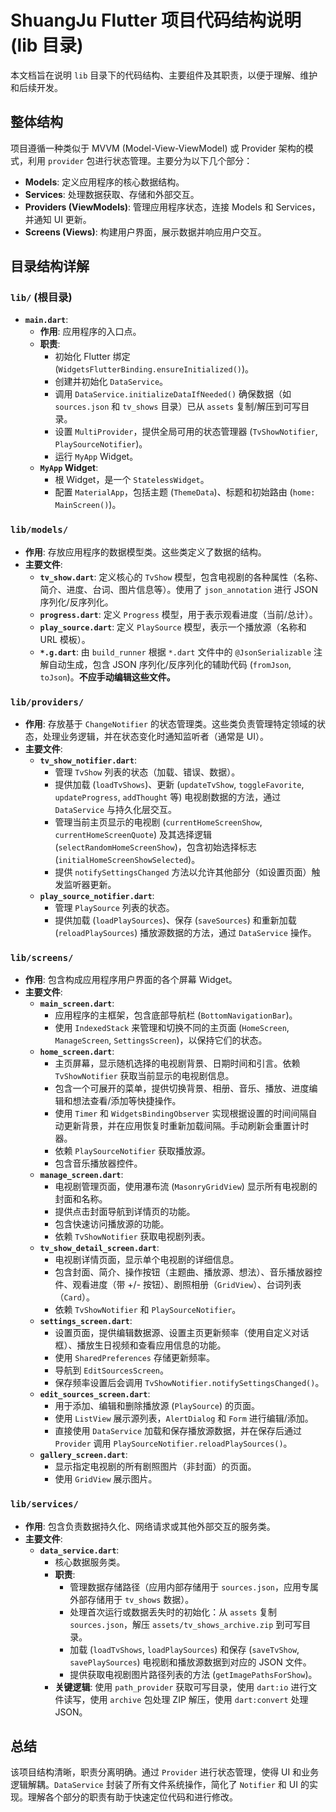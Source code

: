 # ShuangJu Flutter 项目代码结构说明 (lib 目录)

本文档旨在说明 `lib` 目录下的代码结构、主要组件及其职责，以便于理解、维护和后续开发。

## 整体结构

项目遵循一种类似于 MVVM (Model-View-ViewModel) 或 Provider 架构的模式，利用 `provider` 包进行状态管理。主要分为以下几个部分：

* **Models**: 定义应用程序的核心数据结构。
* **Services**: 处理数据获取、存储和外部交互。
* **Providers (ViewModels)**: 管理应用程序状态，连接 Models 和 Services，并通知 UI 更新。
* **Screens (Views)**: 构建用户界面，展示数据并响应用户交互。

## 目录结构详解

### `lib/` (根目录)

* **`main.dart`**:
  * **作用**: 应用程序的入口点。
  * **职责**:
    * 初始化 Flutter 绑定 (`WidgetsFlutterBinding.ensureInitialized()`)。
    * 创建并初始化 `DataService`。
    * 调用 `DataService.initializeDataIfNeeded()` 确保数据（如 `sources.json` 和 `tv_shows` 目录）已从 `assets` 复制/解压到可写目录。
    * 设置 `MultiProvider`，提供全局可用的状态管理器 (`TvShowNotifier`, `PlaySourceNotifier`)。
    * 运行 `MyApp` Widget。
  * **`MyApp` Widget**:
    * 根 Widget，是一个 `StatelessWidget`。
    * 配置 `MaterialApp`，包括主题 (`ThemeData`)、标题和初始路由 (`home: MainScreen()`)。

### `lib/models/`

* **作用**: 存放应用程序的数据模型类。这些类定义了数据的结构。
* **主要文件**:
  * **`tv_show.dart`**: 定义核心的 `TvShow` 模型，包含电视剧的各种属性（名称、简介、进度、台词、图片信息等）。使用了 `json_annotation` 进行 JSON 序列化/反序列化。
  * **`progress.dart`**: 定义 `Progress` 模型，用于表示观看进度（当前/总计）。
  * **`play_source.dart`**: 定义 `PlaySource` 模型，表示一个播放源（名称和 URL 模板）。
  * **`*.g.dart`**: 由 `build_runner` 根据 `*.dart` 文件中的 `@JsonSerializable` 注解自动生成，包含 JSON 序列化/反序列化的辅助代码 (`fromJson`, `toJson`)。**不应手动编辑这些文件。**

### `lib/providers/`

* **作用**: 存放基于 `ChangeNotifier` 的状态管理类。这些类负责管理特定领域的状态，处理业务逻辑，并在状态变化时通知监听者（通常是 UI）。
* **主要文件**:
  * **`tv_show_notifier.dart`**:
    * 管理 `TvShow` 列表的状态（加载、错误、数据）。
    * 提供加载 (`loadTvShows`)、更新 (`updateTvShow`, `toggleFavorite`, `updateProgress`, `addThought` 等) 电视剧数据的方法，通过 `DataService` 与持久化层交互。
    * 管理当前主页显示的电视剧 (`currentHomeScreenShow`, `currentHomeScreenQuote`) 及其选择逻辑 (`selectRandomHomeScreenShow`)，包含初始选择标志 (`initialHomeScreenShowSelected`)。
    * 提供 `notifySettingsChanged` 方法以允许其他部分（如设置页面）触发监听器更新。
  * **`play_source_notifier.dart`**:
    * 管理 `PlaySource` 列表的状态。
    * 提供加载 (`loadPlaySources`)、保存 (`saveSources`) 和重新加载 (`reloadPlaySources`) 播放源数据的方法，通过 `DataService` 操作。

### `lib/screens/`

* **作用**: 包含构成应用程序用户界面的各个屏幕 Widget。
* **主要文件**:
  * **`main_screen.dart`**:
    * 应用程序的主框架，包含底部导航栏 (`BottomNavigationBar`)。
    * 使用 `IndexedStack` 来管理和切换不同的主页面 (`HomeScreen`, `ManageScreen`, `SettingsScreen`)，以保持它们的状态。
  * **`home_screen.dart`**:
    * 主页屏幕，显示随机选择的电视剧背景、日期时间和引言。依赖 `TvShowNotifier` 获取当前显示的电视剧信息。
    * 包含一个可展开的菜单，提供切换背景、相册、音乐、播放、进度编辑和想法查看/添加等快捷操作。
    * 使用 `Timer` 和 `WidgetsBindingObserver` 实现根据设置的时间间隔自动更新背景，并在应用恢复时重新加载间隔。手动刷新会重置计时器。
    * 依赖 `PlaySourceNotifier` 获取播放源。
    * 包含音乐播放器控件。
  * **`manage_screen.dart`**:
    * 电视剧管理页面，使用瀑布流 (`MasonryGridView`) 显示所有电视剧的封面和名称。
    * 提供点击封面导航到详情页的功能。
    * 包含快速访问播放源的功能。
    * 依赖 `TvShowNotifier` 获取电视剧列表。
  * **`tv_show_detail_screen.dart`**:
    * 电视剧详情页面，显示单个电视剧的详细信息。
    * 包含封面、简介、操作按钮（主题曲、播放源、想法）、音乐播放器控件、观看进度（带 +/- 按钮）、剧照相册（`GridView`）、台词列表（`Card`）。
    * 依赖 `TvShowNotifier` 和 `PlaySourceNotifier`。
  * **`settings_screen.dart`**:
    * 设置页面，提供编辑数据源、设置主页更新频率（使用自定义对话框）、播放生日视频和查看应用信息的功能。
    * 使用 `SharedPreferences` 存储更新频率。
    * 导航到 `EditSourcesScreen`。
    * 保存频率设置后会调用 `TvShowNotifier.notifySettingsChanged()`。
  * **`edit_sources_screen.dart`**:
    * 用于添加、编辑和删除播放源 (`PlaySource`) 的页面。
    * 使用 `ListView` 展示源列表，`AlertDialog` 和 `Form` 进行编辑/添加。
    * 直接使用 `DataService` 加载和保存播放源数据，并在保存后通过 `Provider` 调用 `PlaySourceNotifier.reloadPlaySources()`。
  * **`gallery_screen.dart`**:
    * 显示指定电视剧的所有剧照图片（非封面）的页面。
    * 使用 `GridView` 展示图片。

### `lib/services/`

* **作用**: 包含负责数据持久化、网络请求或其他外部交互的服务类。
* **主要文件**:
  * **`data_service.dart`**:
    * 核心数据服务类。
    * **职责**:
      * 管理数据存储路径（应用内部存储用于 `sources.json`，应用专属外部存储用于 `tv_shows` 数据）。
      * 处理首次运行或数据丢失时的初始化：从 `assets` 复制 `sources.json`，解压 `assets/tv_shows_archive.zip` 到可写目录。
      * 加载 (`loadTvShows`, `loadPlaySources`) 和保存 (`saveTvShow`, `savePlaySources`) 电视剧和播放源数据到对应的 JSON 文件。
      * 提供获取电视剧图片路径列表的方法 (`getImagePathsForShow`)。
    * **关键逻辑**: 使用 `path_provider` 获取可写目录，使用 `dart:io` 进行文件读写，使用 `archive` 包处理 ZIP 解压，使用 `dart:convert` 处理 JSON。

## 总结

该项目结构清晰，职责分离明确。通过 `Provider` 进行状态管理，使得 UI 和业务逻辑解耦。`DataService` 封装了所有文件系统操作，简化了 `Notifier` 和 UI 的实现。理解各个部分的职责有助于快速定位代码和进行修改。
